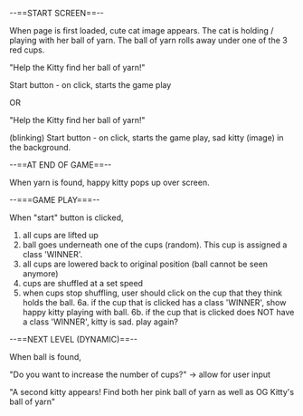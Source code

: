 --==START SCREEN==--

When page is first loaded, cute cat image appears. The cat is holding / playing with her ball of yarn. The ball of yarn rolls away under one of the 3 red cups.

"Help the Kitty find her ball of yarn!"

Start button - on click, starts the game play

OR

"Help the Kitty find her ball of yarn!"

(blinking) Start button - on click, starts the game play, sad kitty (image) in the background.

--==AT END OF GAME==--

When yarn is found, happy kitty pops up over screen.

--===GAME PLAY===--

When "start" button is clicked,
1. all cups are lifted up
2. ball goes underneath one of the cups (random). This cup is assigned a class 'WINNER'.
3. all cups are lowered back to original position (ball cannot be seen anymore)
4. cups are shuffled at a set speed
5. when cups stop shuffling, user should click on the cup that they think holds the ball.
6a. if the cup that is clicked has a class 'WINNER', show happy kitty playing with ball.
6b. if the cup that is clicked does NOT have a class 'WINNER', kitty is sad. play again?

--==NEXT LEVEL (DYNAMIC)==--

When ball is found,

"Do you want to increase the number of cups?" -> allow for user input

"A second kitty appears! Find both her pink ball of yarn as well as OG Kitty's ball of yarn"